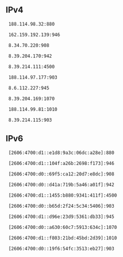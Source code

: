 ## IPv4
```
 188.114.98.32:880
```
```
 162.159.192.139:946
```
```
 8.34.70.220:908
```
```
 8.39.204.170:942
```
```
 8.39.214.111:4500
```
```
 188.114.97.177:903
```
```
 8.6.112.227:945
```
```
 8.39.204.169:1070
```
```
 188.114.99.81:1010
```
```
 8.39.214.115:903
```

## IPv6
```
 [2606:4700:d1::e1d8:9a3c:06dc:a28e]:880
```
```
 [2606:4700:d1::104f:a26b:2698:f173]:946
```
```
 [2606:4700:d0::69f5:ca12:20d7:e8dc]:908
```
```
 [2606:4700:d0::d41a:719b:5a46:a01f]:942
```
```
 [2606:4700:d1::1455:b880:9341:411f]:4500
```
```
 [2606:4700:d0::b65d:2f24:5c34:5406]:903
```
```
 [2606:4700:d1::d96e:23d9:5361:db33]:945
```
```
 [2606:4700:d0::a630:60c7:5913:634c]:1070
```
```
 [2606:4700:d1::f803:21bd:45bd:2d39]:1010
```
```
 [2606:4700:d0::19f6:54fc:3513:eb27]:903
```
